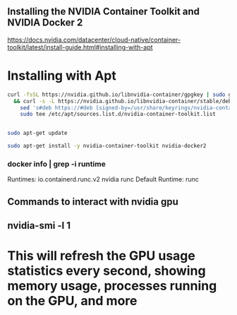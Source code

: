 ## Installing the NVIDIA Container Toolkit and NVIDIA Docker 2

https://docs.nvidia.com/datacenter/cloud-native/container-toolkit/latest/install-guide.html#installing-with-apt


# Installing with Apt
```bash
curl -fsSL https://nvidia.github.io/libnvidia-container/gpgkey | sudo gpg --dearmor -o /usr/share/keyrings/nvidia-container-toolkit-keyring.gpg \
  && curl -s -L https://nvidia.github.io/libnvidia-container/stable/deb/nvidia-container-toolkit.list | \
    sed 's#deb https://#deb [signed-by=/usr/share/keyrings/nvidia-container-toolkit-keyring.gpg] https://#g' | \
    sudo tee /etc/apt/sources.list.d/nvidia-container-toolkit.list


sudo apt-get update

sudo apt-get install -y nvidia-container-toolkit nvidia-docker2
```


### docker info | grep -i runtime
 Runtimes: io.containerd.runc.v2 nvidia runc
 Default Runtime: runc


## Commands to interact with nvidia gpu
## nvidia-smi -l 1
# This will refresh the GPU usage statistics every second, showing memory usage, processes running on the GPU, and more
